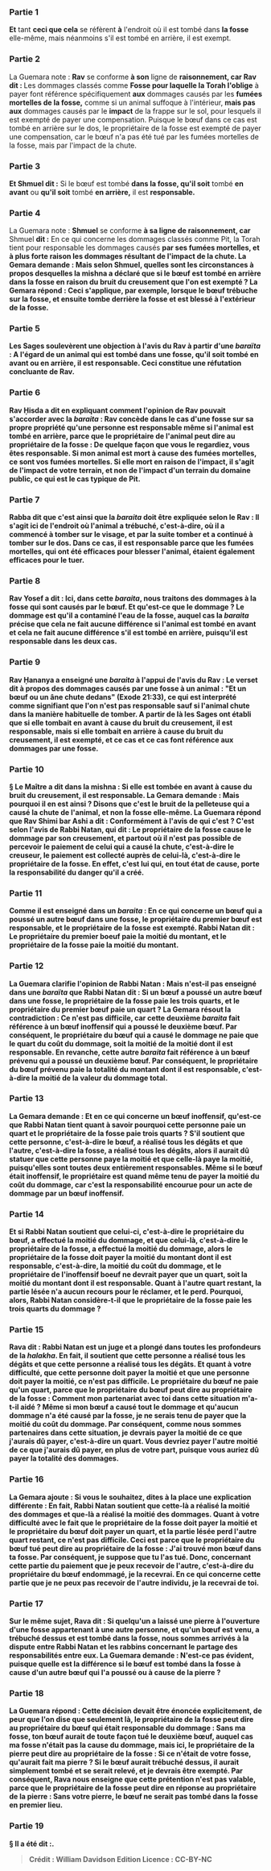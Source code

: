 
### Partie 1
<b>Et</b> tant <b>ceci que cela</b> se réfèrent <b>à</b> l'endroit où il est tombé dans <b>la fosse</b> elle-même, mais néanmoins s'il est tombé en arrière, il est exempt.

### Partie 2
La Guemara note : <b>Rav</b> se conforme <b>à son</b> ligne de <b>raisonnement, car Rav dit : </b> Les dommages classés comme <b>Fosse pour laquelle la Torah l'oblige</b> à payer font référence spécifiquement <b>aux</b> dommages causés par les <b>fumées mortelles de la fosse,</b> comme si un animal suffoque à l'intérieur, <b>mais pas aux</b> dommages causés par le <b>impact</b> de la frappe sur le sol, pour lesquels il est exempté de payer une compensation. Puisque le bœuf dans ce cas est tombé en arrière sur le dos, le propriétaire de la fosse est exempté de payer une compensation, car le bœuf n'a pas été tué par les fumées mortelles de la fosse, mais par l'impact de la chute.

### Partie 3
<b>Et Shmuel dit :</b> Si le bœuf est tombé <b>dans la fosse, qu'il soit</b> tombé <b>en avant</b> ou <b>qu'il soit</b> tombé <b>en arrière,</b> il est <b>responsable.</b>

### Partie 4
La Guemara note : <b>Shmuel</b> se conforme <b>à sa ligne de <b>raisonnement</b>, car</b> Shmuel <b>dit :</b> En ce qui concerne les dommages classés comme Pit, la Torah tient pour responsable les dommages causés <b>par ses <b>fumées mortelles, et à plus forte raison les</b> dommages résultant de l'<b>impact</b> de la chute. La Gemara demande : <b>Mais</b> selon Shmuel, <b>quelles sont les circonstances</b> à propos desquelles la mishna a déclaré que si le bœuf est tombé <b>en arrière</b> dans la fosse <b>en raison du bruit du creusement que</b> l'on est <b>exempté ?</b> La Gemara répond : Ceci s'applique, <b>par exemple, lorsque</b> le bœuf <b>trébuche sur la fosse, et</b> ensuite <b>tombe derrière la fosse</b> et est blessé <b>à l'extérieur de la fosse.</b>

### Partie 5
Les Sages <b>soulevèrent une objection à</b> l'avis du Rav à partir d'une <i>baraïta</i> : A l'égard <b>de</b> un animal qui est tombé dans <b>une fosse, qu'il soit</b> tombé en <b>avant</b> ou <b>en <b>arrière,</b> il est <b>responsable.</b> Ceci constitue <b>une réfutation concluante de Rav.</b>

### Partie 6
<b>Rav Ḥisda a dit</b> en expliquant comment l'opinion de Rav pouvait s'accorder avec la <i>baraita</i> : <b>Rav concède</b> dans le cas <b>d'une fosse sur sa</b> propre <b>propriété qu'une personne est <b>responsable</b> même si l'animal est tombé en arrière, <b>parce que</b> le propriétaire de l'animal peut <b>dire au</b> propriétaire de la fosse : <b>De quelque façon que vous</b> le regardiez, vous êtes responsable. <b>Si</b> mon animal <b>est mort</b> à cause <b>des <b>fumées mortelles</b>, ce <b>sont vos</b> <b>fumées mortelles. Si</b> elle <b>mort</b> en raison <b>de l'impact,</b> il s'agit de l'impact</b> de <b>votre</b> terrain, et non de l'impact d'un terrain du domaine public, ce qui est le cas typique de Pit.

### Partie 7
<b>Rabba dit</b> que c'est ainsi que la <i>baraita</i> doit être expliquée selon le Rav : <b>Il s'agit ici de l'endroit</b> où l'animal a <b>trébuché,</b> c'est-à-dire, <b>où</b> il a commencé à <b>tomber sur le visage, et</b> par la suite <b>tomber et</b> a continué à <b>tomber sur le dos.</b> Dans ce cas, il est responsable <b>parce que les <b>fumées mortelles</b>, qui ont été efficaces</b> pour blesser l'animal, <b>étaient</b> également <b>efficaces</b> pour le tuer.</b>

### Partie 8
<b>Rav Yosef a dit : Ici,</b> dans cette <i>baraita</i>, <b>nous traitons des dommages</b> à <b>la fosse</b> qui sont causés <b>par le bœuf.</b> Et <b>qu'est-ce que</b> le dommage ? Le dommage est <b>qu'il a contaminé l'eau</b> de la fosse, auquel cas la <i>baraita</i> précise <b>que</b> cela ne fait <b>aucune différence</b> si l'animal est tombé <b>en avant et</b> cela ne fait <b>aucune différence</b> s'il est tombé <b>en arrière,</b> puisqu'il <b>est responsable</b> dans les deux cas.

### Partie 9
<b>Rav Ḥananya a enseigné</b> une <i>baraita</i> <b>à l'appui</b> de l'avis du <b>Rav :</b> Le verset dit à propos des dommages causés par une fosse à un animal : <b>"Et</b> un bœuf ou un âne <b>chute</b> dedans" (Exode 21:33), ce qui est interprété comme signifiant que l'on n'est pas responsable <b>sauf si</b> l'animal <b>chute</b> dans la <b>manière habituelle de tomber. A partir de là</b> les Sages ont <b>établi</b> que si elle <b>tombait en avant à cause du bruit du creusement,</b> il est <b>responsable,</b> mais si elle tombait <b>en arrière à cause du bruit du creusement,</b> il est <b>exempté, et</b> ce <b>cas</b> et ce</b> cas font référence aux dommages <b>par une fosse.</b>

### Partie 10
§ <b>Le Maître a dit</b> dans la mishna : Si elle <b>est tombée en avant à cause du bruit du creusement,</b> il est <b>responsable.</b> La Gemara demande : <b>Mais pourquoi</b> il en est ainsi ? <b>Disons</b> que c'est le bruit de <b>la pelleteuse</b> qui a <b>causé</b> la chute de l'animal, et non la fosse elle-même. La Guemara répond que <b>Rav Shimi bar Ashi a dit :</b> Conformément à <b>l'avis de qui</b> <b>c'est ? </b> C'est <b>selon l'avis de <b>Rabbi Natan, qui dit : Le propriétaire</b> de <b>la fosse cause le dommage</b> par son creusement, <b>et partout où</b> il n'est <b>pas possible de percevoir</b> le paiement <b>de celui</b> qui a causé la chute, c'est-à-dire le creuseur, le paiement est <b>collecté auprès de celui-là</b>, c'est-à-dire le propriétaire de la fosse. En effet, c'est lui qui, en tout état de cause, porte la responsabilité du danger qu'il a créé.

### Partie 11
<b>Comme il est enseigné</b> dans un <i>baraita</i> : En ce qui concerne <b>un bœuf qui a poussé un autre</b> bœuf <b>dans une fosse, le propriétaire du</b> premier <b>bœuf</b> est <b>responsable,</b> et <b>le propriétaire de la fosse</b> est <b>exempté. Rabbi Natan dit : Le propriétaire du</b> premier <b>boeuf paie la moitié</b> du montant, <b>et le propriétaire de la fosse paie la moitié</b> du montant.

### Partie 12
La Guemara clarifie l'opinion de Rabbi Natan : <b>Mais n'est-il pas enseigné</b> dans une <i>baraïta</i> que <b>Rabbi Natan dit :</b> Si un bœuf a poussé un autre bœuf dans une fosse, <b>le propriétaire de la fosse paie les trois quarts, et le propriétaire du</b> premier <b>bœuf</b> paie <b>un quart ?</b> La Gemara résout la contradiction : Ce n'est <b>pas difficile,</b> car <b>cette</b> deuxième <i>baraita</i> fait référence <b>à un bœuf inoffensif</b> qui a poussé le deuxième bœuf. Par conséquent, le propriétaire du bœuf qui a causé le dommage ne paie que le quart du coût du dommage, soit la moitié de la moitié dont il est responsable. En revanche, <b>cette</b> autre <i>baraita</i> fait référence <b>à un bœuf prévenu</b> qui a poussé un deuxième bœuf. Par conséquent, le propriétaire du bœuf prévenu paie la totalité du montant dont il est responsable, c'est-à-dire la moitié de la valeur du dommage total.

### Partie 13
La Gemara demande : <b>Et</b> en ce qui concerne <b>un bœuf inoffensif</b>, <b>qu'est-ce que</b> Rabbi Natan <b>tient</b> quant à savoir pourquoi cette personne paie un quart et le propriétaire de la fosse paie trois quarts ? <b>S'il soutient</b> que <b>cette</b> personne, c'est-à-dire le bœuf, a <b>réalisé tous les dégâts et que l'autre,</b> c'est-à-dire la fosse, a <b>réalisé</b> tous les dégâts, alors il aurait dû statuer que <b>cette</b> personne <b>paye la moitié et que</b> celle-là <b>paye la moitié,</b> puisqu'elles sont toutes deux entièrement responsables. Même si le bœuf était inoffensif, le propriétaire est quand même tenu de payer la moitié du coût du dommage, car c'est la responsabilité encourue pour un acte de dommage par un bœuf inoffensif.

### Partie 14
<b>Et si</b> Rabbi Natan <b>soutient</b> que <b>celui-ci</b>, c'est-à-dire le propriétaire du bœuf, <b>a effectué la moitié du dommage, et que</b> celui-là, c'est-à-dire le propriétaire de la fosse, <b>a effectué la moitié du dommage,</b> alors <b>le propriétaire de la fosse</b> doit <b>payer la moitié</b> du montant dont il est responsable, c'est-à-dire, la moitié du coût du dommage, <b>et le propriétaire de l'inoffensif <b>boeuf</b> ne devrait payer que <b>un quart,</b> soit la moitié du montant dont il est responsable. Quant à <b>l'autre</b> quart restant, </b> la partie lésée n'a aucun recours pour le réclamer, et le <b>perd</b>. Pourquoi, alors, Rabbi Natan considère-t-il que le propriétaire de la fosse paie les trois quarts du dommage ?

### Partie 15
<b>Rava dit : Rabbi Natan est un juge et</b> a <b>plongé dans toutes les profondeurs de la <i>halakha</i>. En fait, il soutient</b> que <b>cette</b> personne <b>a réalisé tous les dégâts et que</b> cette personne <b>a réalisé tous les dégâts. Et quant</b> à <b>votre difficulté,</b> que <b>cette</b> personne <b>doit payer la moitié et que</b> une personne doit payer <b>la moitié,</b> ce n'est pas difficile. Le propriétaire du bœuf ne paie qu'un quart, <b>parce que le propriétaire du bœuf</b> peut <b>dire au propriétaire de la fosse : Comment</b> mon partenariat</b> avec toi dans cette situation m'a-t-il <b>aidé ? </b> Même si mon bœuf a causé tout le dommage et qu'aucun dommage n'a été causé par la fosse, je ne serais tenu de payer que la moitié du coût du dommage. Par conséquent, comme nous sommes partenaires dans cette situation, je devrais payer la moitié de ce que j'aurais dû payer, c'est-à-dire un quart. Vous devriez payer l'autre moitié de ce que j'aurais dû payer, en plus de votre part, puisque vous auriez dû payer la totalité des dommages.

### Partie 16
La Gemara ajoute : <b>Si vous le souhaitez, dites</b> à la place une explication différente : <b>En fait,</b> Rabbi Natan <b>soutient</b> que <b>cette</b>-là a <b>réalisé la moitié des dommages et que</b>-là a <b>réalisé la moitié des dommages. Quant</b> à <b>votre difficulté</b> avec le fait que le <b>propriétaire de la fosse</b> doit <b>payer la moitié et le propriétaire du bœuf</b> doit <b>payer un quart, et</b> la partie lésée <b>perd l'autre</b> <b>quart restant,</b> ce n'est pas difficile. Ceci est <b>parce que le propriétaire du</b> <b>bœuf tué</b> peut <b>dire au propriétaire de la fosse : J'ai trouvé mon bœuf dans ta fosse.</b> Par conséquent, je suppose que <b>tu l'as tué.</b> Donc, concernant <b>cette</b> partie du paiement <b>que je peux recevoir de l'autre,</b> c'est-à-dire du propriétaire du bœuf endommagé, <b>je la recevrai</b>. En ce qui concerne <b>cette</b> partie <b>que je ne peux pas recevoir de l'autre</b> individu, <b>je la recevrai de toi.</b>

### Partie 17
Sur le même sujet, <b>Rava dit :</b> Si quelqu'un <b>a laissé une pierre à l'ouverture d'une fosse</b> appartenant à une autre personne, <b>et qu'un bœuf est venu, a trébuché dessus et est tombé dans la fosse, nous sommes arrivés à la dispute</b> entre <b>Rabbi Natan et les rabbins</b> concernant le partage des responsabilités entre eux. La Guemara demande : N'est-ce pas <b>évident,</b> puisque quelle est la différence si le bœuf est tombé dans la fosse à cause d'un autre bœuf qui l'a poussé ou à cause de la pierre ?

### Partie 18
La Guemara répond : Cette décision devait être énoncée explicitement, <b>de peur que l'on dise</b> que seulement <b>là, le propriétaire de la fosse</b> peut <b>dire au propriétaire du bœuf</b> qui était responsable du dommage : <b>Sans</b> ma fosse, ton bœuf aurait de toute façon tué</b> le deuxième bœuf, auquel cas ma fosse n'était pas la cause du dommage, <b>mais ici, le propriétaire de la pierre peut dire au propriétaire de la fosse : Si ce n'était</b> de <b>votre fosse, qu'aurait fait ma pierre ? Si</b> le bœuf <b>aurait trébuché dessus,</b> il <b>aurait</b> simplement <b>tombé et se serait relevé,</b> et je devrais être exempté. Par conséquent, Rava <b>nous enseigne</b> que cette prétention n'est pas valable, <b>parce que</b> le propriétaire de la fosse peut <b>dire</b> en réponse <b>au</b> propriétaire de la pierre : <b>Sans</b> votre <b>pierre,</b> le bœuf <b>ne serait pas tombé dans la fosse</b> en premier lieu.

### Partie 19
§ Il <b>a été dit :</b>.

>Crédit : William Davidson Edition
>Licence : CC-BY-NC
